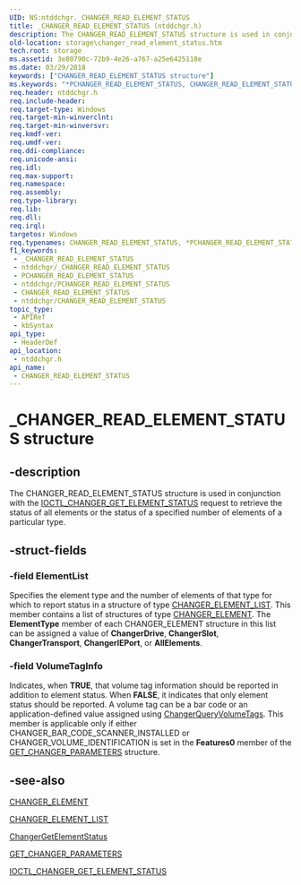 ```yaml
---
UID: NS:ntddchgr._CHANGER_READ_ELEMENT_STATUS
title: _CHANGER_READ_ELEMENT_STATUS (ntddchgr.h)
description: The CHANGER_READ_ELEMENT_STATUS structure is used in conjunction with the IOCTL_CHANGER_GET_ELEMENT_STATUS request to retrieve the status of all elements or the status of a specified number of elements of a particular type.
old-location: storage\changer_read_element_status.htm
tech.root: storage
ms.assetid: 3e80790c-72b9-4e26-a767-a25e6425118e
ms.date: 03/29/2018
keywords: ["CHANGER_READ_ELEMENT_STATUS structure"]
ms.keywords: "*PCHANGER_READ_ELEMENT_STATUS, CHANGER_READ_ELEMENT_STATUS, CHANGER_READ_ELEMENT_STATUS structure [Storage Devices], PCHANGER_READ_ELEMENT_STATUS, PCHANGER_READ_ELEMENT_STATUS structure pointer [Storage Devices], _CHANGER_READ_ELEMENT_STATUS, ntddchgr/CHANGER_READ_ELEMENT_STATUS, ntddchgr/PCHANGER_READ_ELEMENT_STATUS, storage.changer_read_element_status, structs-changer_bbb217cb-b38d-4d81-941f-ac1d78d0c584.xml"
req.header: ntddchgr.h
req.include-header: 
req.target-type: Windows
req.target-min-winverclnt: 
req.target-min-winversvr: 
req.kmdf-ver: 
req.umdf-ver: 
req.ddi-compliance: 
req.unicode-ansi: 
req.idl: 
req.max-support: 
req.namespace: 
req.assembly: 
req.type-library: 
req.lib: 
req.dll: 
req.irql: 
targetos: Windows
req.typenames: CHANGER_READ_ELEMENT_STATUS, *PCHANGER_READ_ELEMENT_STATUS
f1_keywords:
 - _CHANGER_READ_ELEMENT_STATUS
 - ntddchgr/_CHANGER_READ_ELEMENT_STATUS
 - PCHANGER_READ_ELEMENT_STATUS
 - ntddchgr/PCHANGER_READ_ELEMENT_STATUS
 - CHANGER_READ_ELEMENT_STATUS
 - ntddchgr/CHANGER_READ_ELEMENT_STATUS
topic_type:
 - APIRef
 - kbSyntax
api_type:
 - HeaderDef
api_location:
 - ntddchgr.h
api_name:
 - CHANGER_READ_ELEMENT_STATUS
---
```


# _CHANGER_READ_ELEMENT_STATUS structure


## -description

The CHANGER_READ_ELEMENT_STATUS structure is used in conjunction with the <a href="/windows-hardware/drivers/ddi/ntddchgr/ni-ntddchgr-ioctl_changer_get_element_status">IOCTL_CHANGER_GET_ELEMENT_STATUS</a> request to retrieve the status of all elements or the status of a specified number of elements of a particular type.

## -struct-fields

### -field ElementList

Specifies the element type and the number of elements of that type for which to report status in a structure of type <a href="/windows-hardware/drivers/ddi/ntddchgr/ns-ntddchgr-_changer_element_list">CHANGER_ELEMENT_LIST</a>. This member contains a list of structures of type <a href="/windows-hardware/drivers/ddi/ntddchgr/ns-ntddchgr-_changer_element">CHANGER_ELEMENT</a>. The <b>ElementType</b> member of each CHANGER_ELEMENT structure in this list can be assigned a value of <b>ChangerDrive</b>, <b>ChangerSlot</b>, <b>ChangerTransport</b>, <b>ChangerIEPort</b>, or <b>AllElements</b>.

### -field VolumeTagInfo

Indicates, when <b>TRUE</b>, that volume tag information should be reported in addition to element status. When <b>FALSE</b>, it indicates that only element status should be reported. A volume tag can be a bar code or an application-defined value assigned using <a href="/windows-hardware/drivers/ddi/mcd/nf-mcd-changerqueryvolumetags">ChangerQueryVolumeTags</a>. This member is applicable only if either CHANGER_BAR_CODE_SCANNER_INSTALLED or CHANGER_VOLUME_IDENTIFICATION is set in the <b>Features0</b> member of the <a href="/windows-hardware/drivers/ddi/ntddchgr/ns-ntddchgr-_get_changer_parameters">GET_CHANGER_PARAMETERS</a> structure.

## -see-also

<a href="/windows-hardware/drivers/ddi/ntddchgr/ns-ntddchgr-_changer_element">CHANGER_ELEMENT</a>



<a href="/windows-hardware/drivers/ddi/ntddchgr/ns-ntddchgr-_changer_element_list">CHANGER_ELEMENT_LIST</a>



<a href="/windows-hardware/drivers/ddi/mcd/nf-mcd-changergetelementstatus">ChangerGetElementStatus</a>



<a href="/windows-hardware/drivers/ddi/ntddchgr/ns-ntddchgr-_get_changer_parameters">GET_CHANGER_PARAMETERS</a>



<a href="/windows-hardware/drivers/ddi/ntddchgr/ni-ntddchgr-ioctl_changer_get_element_status">IOCTL_CHANGER_GET_ELEMENT_STATUS</a>